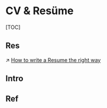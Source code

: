 # CV & Resüme

[TOC]



## Res
↗ [How to write a Resume the right way](../Job%20Related/How%20to%20write%20a%20Resume%20the%20right%20way.md)



## Intro


## Ref

